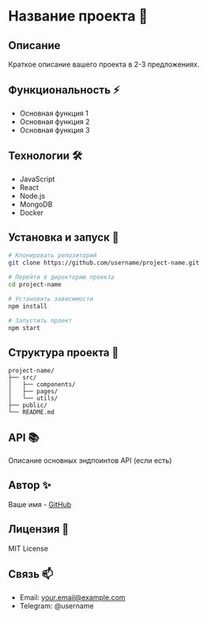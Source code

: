 # Название проекта 🚀

## Описание
Краткое описание вашего проекта в 2-3 предложениях.

## Функциональность ⚡
- Основная функция 1
- Основная функция 2
- Основная функция 3

## Технологии 🛠
- JavaScript
- React
- Node.js
- MongoDB
- Docker

## Установка и запуск 🔧
```bash
# Клонировать репозиторий
git clone https://github.com/username/project-name.git

# Перейти в директорию проекта
cd project-name

# Установить зависимости
npm install

# Запустить проект
npm start
```

## Структура проекта 📁
```
project-name/
├── src/
│   ├── components/
│   ├── pages/
│   └── utils/
├── public/
└── README.md
```

## API 📚
Описание основных эндпоинтов API (если есть)

## Автор ✨
Ваше имя - [GitHub](https://github.com/username)

## Лицензия 📝
MIT License

## Связь 📫
- Email: your.email@example.com
- Telegram: @username
